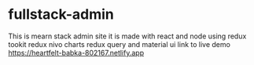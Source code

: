 # fullstack-admin
This is mearn stack admin site it is made with react and node using redux tookit redux nivo charts redux query and material ui 
link to live demo
https://heartfelt-babka-802167.netlify.app
